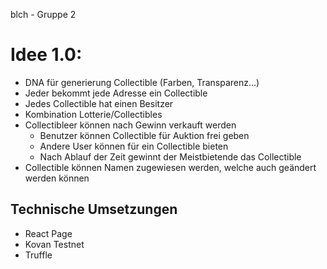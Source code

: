 blch - Gruppe 2
# Idee 1.0:
* DNA für generierung  Collectible (Farben, Transparenz...)
* Jeder bekommt jede Adresse ein Collectible
* Jedes Collectible hat einen Besitzer
* Kombination Lotterie/Collectibles
* Collectibleer können nach Gewinn verkauft werden
    * Benutzer können Collectible für Auktion frei geben
    * Andere User können für ein Collectible bieten
    * Nach Ablauf der Zeit gewinnt der Meistbietende das Collectible
* Collectible können Namen zugewiesen werden, welche auch geändert werden können

## Technische Umsetzungen
* React Page
* Kovan Testnet
* Truffle
